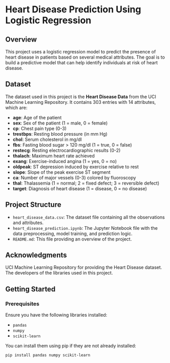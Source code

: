 # Heart Disease Prediction Using Logistic Regression

## Overview

This project uses a logistic regression model to predict the presence of heart disease in patients based on several medical attributes. The goal is to build a predictive model that can help identify individuals at risk of heart disease.

## Dataset

The dataset used in this project is the **Heart Disease Data** from the UCI Machine Learning Repository. It contains 303 entries with 14 attributes, which are:

- **age**: Age of the patient
- **sex**: Sex of the patient (1 = male, 0 = female)
- **cp**: Chest pain type (0-3)
- **trestbps**: Resting blood pressure (in mm Hg)
- **chol**: Serum cholesterol in mg/dl
- **fbs**: Fasting blood sugar > 120 mg/dl (1 = true, 0 = false)
- **restecg**: Resting electrocardiographic results (0-2)
- **thalach**: Maximum heart rate achieved
- **exang**: Exercise-induced angina (1 = yes, 0 = no)
- **oldpeak**: ST depression induced by exercise relative to rest
- **slope**: Slope of the peak exercise ST segment
- **ca**: Number of major vessels (0-3) colored by fluoroscopy
- **thal**: Thalassemia (1 = normal; 2 = fixed defect; 3 = reversible defect)
- **target**: Diagnosis of heart disease (1 = disease, 0 = no disease)

## Project Structure

- `heart_disease_data.csv`: The dataset file containing all the observations and attributes.
- `heart_disease_prediction.ipynb`: The Jupyter Notebook file with the data preprocessing, model training, and prediction logic.
- `README.md`: This file providing an overview of the project.

## Acknowledgments
UCI Machine Learning Repository for providing the Heart Disease dataset.
The developers of the libraries used in this project.

## Getting Started

### Prerequisites

Ensure you have the following libraries installed:

- `pandas`
- `numpy`
- `scikit-learn`

You can install them using pip if they are not already installed:

```bash
pip install pandas numpy scikit-learn

